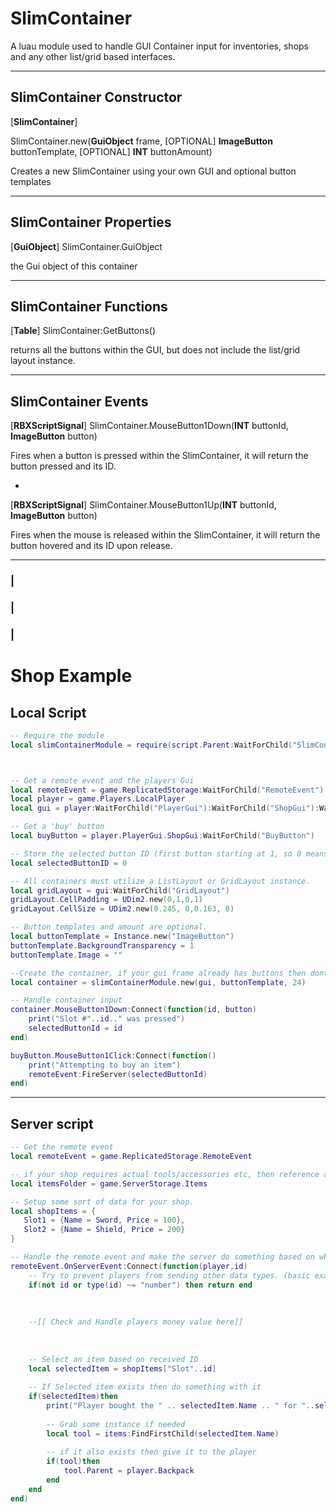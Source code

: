 # SlimContainer
A luau module used to handle GUI Container input for inventories, shops and any other list/grid based interfaces.
______________________________________________________________________________________________________________________

## SlimContainer Constructor

[**SlimContainer**] 

SlimContainer.new(**GuiObject** frame, [OPTIONAL] **ImageButton** buttonTemplate, [OPTIONAL] **INT** buttonAmount)

Creates a new SlimContainer using your own GUI and optional button templates
______________________________________________________________________________________________________________________

## SlimContainer Properties

[**GuiObject**] SlimContainer.GuiObject

the Gui object of this container
______________________________________________________________________________________________________________________

## SlimContainer Functions


[**Table**] SlimContainer:GetButtons()

returns all the buttons within the GUI, but does not include the list/grid layout instance.
______________________________________________________________________________________________________________________

## SlimContainer Events


[**RBXScriptSignal**] SlimContainer.MouseButton1Down(**INT** buttonId, **ImageButton** button)

Fires when a button is pressed within the SlimContainer, it will return the button pressed and its ID.

-

[**RBXScriptSignal**] SlimContainer.MouseButton1Up(**INT** buttonId, **ImageButton** button)

Fires when the mouse is released within the SlimContainer, it will return the button hovered and its ID upon release.
______________________________________________________________________________________________________________________
### |
### |
### |



# Shop Example

## Local Script

```lua
-- Require the module
local slimContainerModule = require(script.Parent:WaitForChild("SlimContainer")



-- Get a remote event and the players Gui
local remoteEvent = game.ReplicatedStorage:WaitForChild("RemoteEvent")
local player = game.Players.LocalPlayer
local gui = player:WaitForChild("PlayerGui"):WaitForChild("ShopGui"):WaitForChild("ShopFrame")

-- Get a 'buy' button
local buyButton = player.PlayerGui.ShopGui:WaitForChild("BuyButton")

-- Store the selected button ID (first button starting at 1, so 0 means nothing is selected)
local selectedButtonID = 0

-- All containers must utilize a ListLayout or GridLayout instance.
local gridLayout = gui:WaitForChild("GridLayout")
gridLayout.CellPadding = UDim2.new(0,1,0,1)
gridLayout.CellSize = UDim2.new(0.245, 0,0.163, 0)

-- Button templates and amount are optional.
local buttonTemplate = Instance.new("ImageButton")
buttonTemplate.BackgroundTransparency = 1
buttonTemplate.Image = ""

--Create the container, if your gui frame already has buttons then dont worry about the last two args.
local container = slimContainerModule.new(gui, buttonTemplate, 24)

-- Handle container input
container.MouseButton1Down:Connect(function(id, button)
    print("Slot #"..id.." was pressed")
    selectedButtonId = id
end)

buyButton.MouseButton1Click:Connect(function()
    print("Attempting to buy an item")
    remoteEvent:FireServer(selectedButtonId)
end)
```
_____________________________________________________________________________________________________________________

## Server script

```lua
-- Get the remote event
local remoteEvent = game.ReplicatedStorage.RemoteEvent

-- if your shop requires actual tools/accessories etc, then reference a folder holding them.
local itemsFolder = game.ServerStorage.Items

-- Setup some sort of data for your shop.
local shopItems = {
   Slot1 = {Name = Sword, Price = 100},
   Slot2 = {Name = Shield, Price = 200}
}

-- Handle the remote event and make the server do something based on what button ID was sent.
remoteEvent.OnServerEvent:Connect(function(player,id)
    -- Try to prevent players from sending other data types. (basic example)
    if(not id or type(id) ~= "number") then return end
    
    
    
    --[[ Check and Handle players money value here]]
    
    
    
    -- Select an item based on received ID
    local selectedItem = shopItems["Slot"..id]
    
    -- If Selected item exists then do something with it
    if(selectedItem)then
        print("Player bought the " .. selectedItem.Name .. " for "..selectedItem.Price .." Coins")
        
        -- Grab some instance if needed
        local tool = items:FindFirstChild(selectedItem.Name)
        
        -- if it also exists then give it to the player
        if(tool)then
            tool.Parent = player.Backpack
        end
    end
end)

```
